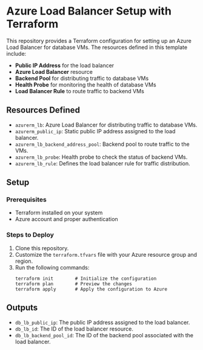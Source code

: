 <h1>Azure Load Balancer Setup with Terraform</h1>

  <p>This repository provides a Terraform configuration for setting up an Azure Load Balancer for database VMs. The resources defined in this template include:</p>

  <ul>
    <li><strong>Public IP Address</strong> for the load balancer</li>
    <li><strong>Azure Load Balancer</strong> resource</li>
    <li><strong>Backend Pool</strong> for distributing traffic to database VMs</li>
    <li><strong>Health Probe</strong> for monitoring the health of database VMs</li>
    <li><strong>Load Balancer Rule</strong> to route traffic to backend VMs</li>
  </ul>

  <h2>Resources Defined</h2>
  <ul>
    <li><code>azurerm_lb</code>: Azure Load Balancer for distributing traffic to database VMs.</li>
    <li><code>azurerm_public_ip</code>: Static public IP address assigned to the load balancer.</li>
    <li><code>azurerm_lb_backend_address_pool</code>: Backend pool to route traffic to the VMs.</li>
    <li><code>azurerm_lb_probe</code>: Health probe to check the status of backend VMs.</li>
    <li><code>azurerm_lb_rule</code>: Defines the load balancer rule for traffic distribution.</li>
  </ul>

  <h2>Setup</h2>

  <h3>Prerequisites</h3>
  <ul>
    <li>Terraform installed on your system</li>
    <li>Azure account and proper authentication</li>
  </ul>

  <h3>Steps to Deploy</h3>
  <ol>
    <li>Clone this repository.</li>
    <li>Customize the <code>terraform.tfvars</code> file with your Azure resource group and region.</li>
    <li>Run the following commands:
      <pre><code>terraform init        # Initialize the configuration
terraform plan        # Preview the changes
terraform apply       # Apply the configuration to Azure</code></pre>
    </li>
  </ol>

  <h2>Outputs</h2>
  <ul>
    <li><code>db_lb_public_ip</code>: The public IP address assigned to the load balancer.</li>
    <li><code>db_lb_id</code>: The ID of the load balancer resource.</li>
    <li><code>db_lb_backend_pool_id</code>: The ID of the backend pool associated with the load balancer.</li>
  </ul>


</body>
